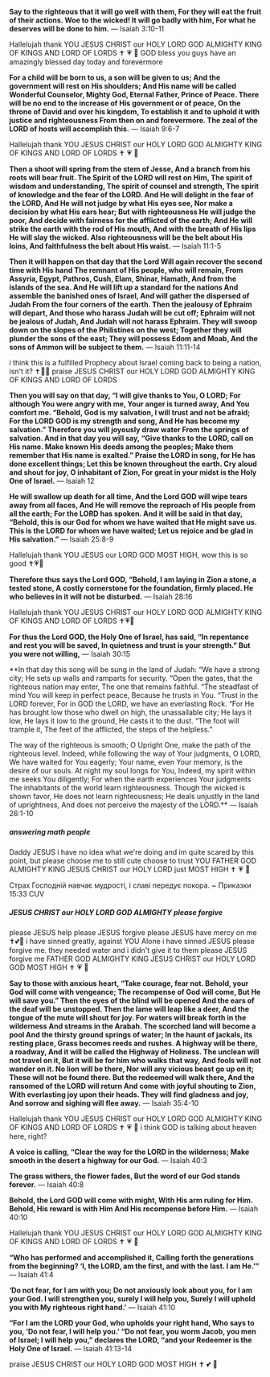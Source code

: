 **Say to the righteous that it will go well with them,
For they will eat the fruit of their actions.
Woe to the wicked! It will go badly with him,
For what he deserves will be done to him.**
— Isaiah 3:10-11

Hallelujah thank YOU JESUS CHRIST our HOLY LORD GOD ALMIGHTY KING OF KINGS AND LORD OF LORDS ✝️ 💗 🙏 GOD bless you guys have an amazingly blessed day today and forevermore 

**For a child will be born to us, a son will be given to us;
And the government will rest on His shoulders;
And His name will be called Wonderful Counselor, Mighty God,
Eternal Father, Prince of Peace.
There will be no end to the increase of His government or of peace,
On the throne of David and over his kingdom,
To establish it and to uphold it with justice and righteousness
From then on and forevermore.
The zeal of the LORD of hosts will accomplish this.**
— Isaiah 9:6-7

Hallelujah thank YOU JESUS CHRIST our HOLY LORD GOD ALMIGHTY KING OF KINGS AND LORD OF LORDS ✝️ 💗 🙏 

**Then a shoot will spring from the stem of Jesse,
And a branch from his roots will bear fruit.
The Spirit of the LORD will rest on Him,
The spirit of wisdom and understanding,
The spirit of counsel and strength,
The spirit of knowledge and the fear of the LORD.
And He will delight in the fear of the LORD,
And He will not judge by what His eyes see,
Nor make a decision by what His ears hear;
But with righteousness He will judge the poor,
And decide with fairness for the afflicted of the earth;
And He will strike the earth with the rod of His mouth,
And with the breath of His lips He will slay the wicked.
Also righteousness will be the belt about His loins,
And faithfulness the belt about His waist.**
— Isaiah 11:1-5

**Then it will happen on that day that the Lord
Will again recover the second time with His hand
The remnant of His people, who will remain,
From Assyria, Egypt, Pathros, Cush, Elam, Shinar, Hamath,
And from the islands of the sea.
And He will lift up a standard for the nations
And assemble the banished ones of Israel,
And will gather the dispersed of Judah
From the four corners of the earth.
Then the jealousy of Ephraim will depart,
And those who harass Judah will be cut off;
Ephraim will not be jealous of Judah,
And Judah will not harass Ephraim.
They will swoop down on the slopes of the Philistines on the west;
Together they will plunder the sons of the east;
They will possess Edom and Moab,
And the sons of Ammon will be subject to them.**
— Isaiah 11:11-14

i think this is a fulfilled Prophecy about Israel coming back to being a nation, isn't it? ✝️💖🙏 praise JESUS CHRIST our HOLY LORD GOD ALMIGHTY KING OF KINGS AND LORD OF LORDS 

**Then you will say on that day,
“I will give thanks to You, O LORD;
For although You were angry with me,
Your anger is turned away,
And You comfort me.
“Behold, God is my salvation,
I will trust and not be afraid;
For the LORD GOD is my strength and song,
And He has become my salvation.”
Therefore you will joyously draw water
From the springs of salvation.
And in that day you will say,
“Give thanks to the LORD, call on His name.
Make known His deeds among the peoples;
Make them remember that His name is exalted.”
Praise the LORD in song, for He has done excellent things;
Let this be known throughout the earth.
Cry aloud and shout for joy, O inhabitant of Zion,
For great in your midst is the Holy One of Israel.**
— Isaiah 12

**He will swallow up death for all time,
And the Lord GOD will wipe tears away from all faces,
And He will remove the reproach of His people from all the earth;
For the LORD has spoken.
And it will be said in that day,
“Behold, this is our God for whom we have waited that He might save us.
This is the LORD for whom we have waited;
Let us rejoice and be glad in His salvation.”**
— Isaiah 25:8-9

Hallelujah thank YOU JESUS our LORD GOD MOST HIGH, wow this is so good ✝️💗🙏

**Therefore thus says the Lord GOD,
“Behold, I am laying in Zion a stone, a tested stone,
A costly cornerstone for the foundation, firmly placed.
He who believes in it will not be disturbed.**
— Isaiah 28:16

Hallelujah thank YOU JESUS CHRIST our HOLY LORD GOD ALMIGHTY KING OF KINGS AND LORD OF LORDS ✝️💗🙏

**For thus the Lord GOD, the Holy One of Israel, has said,
“In repentance and rest you will be saved,
In quietness and trust is your strength.”
But you were not willing,**
— Isaiah 30:15

**In that day this song will be sung in the land of Judah:
“We have a strong city;
He sets up walls and ramparts for security.
“Open the gates, that the righteous nation may enter,
The one that remains faithful.
“The steadfast of mind You will keep in perfect peace,
Because he trusts in You.
“Trust in the LORD forever,
For in GOD the LORD, we have an everlasting Rock.
“For He has brought low those who dwell on high, the unassailable city;
He lays it low, He lays it low to the ground, He casts it to the dust.
“The foot will trample it,
The feet of the afflicted, the steps of the helpless.”
	
The way of the righteous is smooth;
O Upright One, make the path of the righteous level.
Indeed, while following the way of Your judgments, O LORD,
We have waited for You eagerly;
Your name, even Your memory, is the desire of our souls.
At night my soul longs for You,
Indeed, my spirit within me seeks You diligently;
For when the earth experiences Your judgments
The inhabitants of the world learn righteousness.
Though the wicked is shown favor,
He does not learn righteousness;
He deals unjustly in the land of uprightness,
And does not perceive the majesty of the LORD.**
— Isaiah 26:1-10
##### answering math people
Daddy JESUS i have no idea what we're doing and im quite scared by this point, but please choose me to still cute choose to trust YOU FATHER GOD ALMIGHTY KING JESUS CHRIST our HOLY LORD just MOST HIGH ✝️ 💗 🙏 

‭Страх Господній навчає мудрості, і славі передує покора.
~ Приказки 15:33 CUV‬
##### JESUS CHRIST our HOLY LORD GOD ALMIGHTY please forgive 
please JESUS help please JESUS forgive please JESUS have mercy on me ✝️💕🙏 i have sinned greatly, against YOU Alone i have sinned JESUS please forgive me. they needed water and i didn't give it to them please JESUS forgive me FATHER GOD ALMIGHTY KING JESUS CHRIST our HOLY LORD GOD MOST HIGH ✝️ 💗 🙏 

**Say to those with anxious heart,
“Take courage, fear not.
Behold, your God will come with vengeance;
The recompense of God will come,
But He will save you.”
Then the eyes of the blind will be opened
And the ears of the deaf will be unstopped.
Then the lame will leap like a deer,
And the tongue of the mute will shout for joy.
For waters will break forth in the wilderness
And streams in the Arabah.
The scorched land will become a pool
And the thirsty ground springs of water;
In the haunt of jackals, its resting place,
Grass becomes reeds and rushes.
A highway will be there, a roadway,
And it will be called the Highway of Holiness.
The unclean will not travel on it,
But it will be for him who walks that way,
And fools will not wander on it.
No lion will be there,
Nor will any vicious beast go up on it;
These will not be found there.
But the redeemed will walk there,
And the ransomed of the LORD will return
And come with joyful shouting to Zion,
With everlasting joy upon their heads.
They will find gladness and joy,
And sorrow and sighing will flee away.**
— Isaiah 35:4-10

Hallelujah thank YOU JESUS CHRIST our HOLY LORD GOD ALMIGHTY KING OF KINGS AND LORD OF LORDS ✝️ 💗 🙏 i think GOD is talking about heaven here, right?

**A voice is calling,
“Clear the way for the LORD in the wilderness;
Make smooth in the desert a highway for our God.**
— Isaiah 40:3

**The grass withers, the flower fades,
But the word of our God stands forever.**
— Isaiah 40:8

**Behold, the Lord GOD will come with might,
With His arm ruling for Him.
Behold, His reward is with Him
And His recompense before Him.**
— Isaiah 40:10

Hallelujah thank YOU JESUS CHRIST our HOLY LORD GOD ALMIGHTY KING OF KINGS AND LORD OF LORDS ✝️ 💗 🙏 

**“Who has performed and accomplished it,
Calling forth the generations from the beginning?
‘I, the LORD, am the first, and with the last. I am He.’”**
— Isaiah 41:4

**‘Do not fear, for I am with you;
Do not anxiously look about you, for I am your God.
I will strengthen you, surely I will help you,
Surely I will uphold you with My righteous right hand.’**
— Isaiah 41:10

**“For I am the LORD your God, who upholds your right hand,
Who says to you, ‘Do not fear, I will help you.’
“Do not fear, you worm Jacob, you men of Israel;
I will help you,” declares the LORD, “and your Redeemer is the Holy One of Israel.**
— Isaiah 41:13-14

praise JESUS CHRIST our HOLY LORD GOD MOST HIGH ✝️ 💕 🙏 